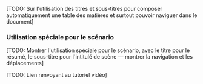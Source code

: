 <!-- Page: Des titres et sous-titres efficaces -->

[TODO: Sur l'utilisation des titres et sous-titres pour composer automatiquement une table des matières et surtout pouvoir naviguer dans le document]

### Utilisation spéciale pour le scénario

[TODO: Montrer l'utilisation spéciale pour le scénario, avec le titre pour le résumé, le sous-titre pour l'intitulé de scène — montrer la navigation et les déplacements]

[TODO: Lien renvoyant au tutoriel vidéo]